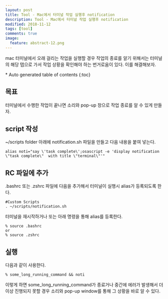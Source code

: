 ```yaml
---
layout: post
title: Tool - Mac에서 터미널 작업 실행후 notification
description: Tool - Mac에서 터미널 작업 실행후 notification
modified: 2018-11-12
tags: [tool]
comments: true
image:
  feature: abstract-12.png
---
```


mac 터미널에서 오래 걸리는 작업을 실행할 경우 작업의 종료를 알기 위해서는 터미널의 해당 탭으로 가서 작업 상황을 확인해야 하는 번거로움이 있다. 이를 해결해보자.

<section id="table-of-contents" class="toc">
<div id="drawer" markdown="1">
*  Auto generated table of contents
{:toc}
</div>
</section><!-- /#table-of-contents -->

## 목표

터미널에서 수행한 작업이 끝나면 소리와 pop-up 창으로 작업 종료를 알 수 있게 만들자. 

## script 작성

~/scripts folder 아래에 notification.sh 파일을 만들고 다음 내용을 붙여 넣는다. 

```
alias noti="say \'task complete\';osascript -e 'display notification \"task complete\"  with title \"terminal\"'"
```

## RC 파일에 추가 

.bashrc 또는 .zshrc 파일에 다음을 추가해서 터미널이 실행시 alias가 등록되도록 한다. 

```
#Custom Scripts
. ~/scripts/notification.sh
```

터미널을 재시작하거나 또는 아래 명령을 통해 alias를 등록한다. 

```
% source .bashrc 
or
% source .zshrc
```

## 실행

다음과 같이 사용한다. 

```
% some_long_running_command && noti
```

이렇게 하면 some_long_running_command가 종료거나 중간에 에러가 발생해서 더이상 진행되지 못할 경우 소리와 pop-up window를 통해 그 상황을 바로 알 수 있다. 
